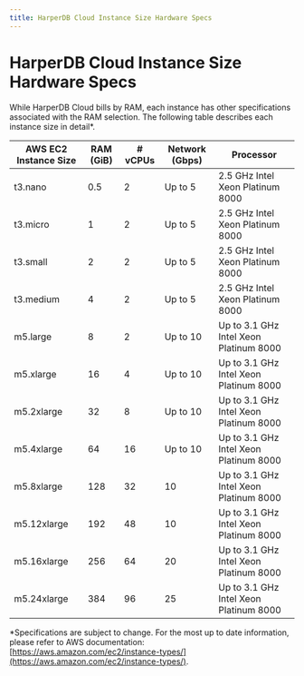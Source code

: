 ```yaml
---
title: HarperDB Cloud Instance Size Hardware Specs
---
```


# HarperDB Cloud Instance Size Hardware Specs

While HarperDB Cloud bills by RAM, each instance has other specifications associated with the RAM selection. The following table describes each instance size in detail\*.

| AWS EC2 Instance Size | RAM (GiB) | # vCPUs | Network (Gbps) | Processor                              |
| --------------------- | --------- | ------- | -------------- | -------------------------------------- |
| t3.nano               | 0.5       | 2       | Up to 5        | 2.5 GHz Intel Xeon Platinum 8000       |
| t3.micro              | 1         | 2       | Up to 5        | 2.5 GHz Intel Xeon Platinum 8000       |
| t3.small              | 2         | 2       | Up to 5        | 2.5 GHz Intel Xeon Platinum 8000       |
| t3.medium             | 4         | 2       | Up to 5        | 2.5 GHz Intel Xeon Platinum 8000       |
| m5.large              | 8         | 2       | Up to 10       | Up to 3.1 GHz Intel Xeon Platinum 8000 |
| m5.xlarge             | 16        | 4       | Up to 10       | Up to 3.1 GHz Intel Xeon Platinum 8000 |
| m5.2xlarge            | 32        | 8       | Up to 10       | Up to 3.1 GHz Intel Xeon Platinum 8000 |
| m5.4xlarge            | 64        | 16      | Up to 10       | Up to 3.1 GHz Intel Xeon Platinum 8000 |
| m5.8xlarge            | 128       | 32      | 10             | Up to 3.1 GHz Intel Xeon Platinum 8000 |
| m5.12xlarge           | 192       | 48      | 10             | Up to 3.1 GHz Intel Xeon Platinum 8000 |
| m5.16xlarge           | 256       | 64      | 20             | Up to 3.1 GHz Intel Xeon Platinum 8000 |
| m5.24xlarge           | 384       | 96      | 25             | Up to 3.1 GHz Intel Xeon Platinum 8000 |

\*Specifications are subject to change. For the most up to date information, please refer to AWS documentation: [https://aws.amazon.com/ec2/instance-types/](https://aws.amazon.com/ec2/instance-types/).
